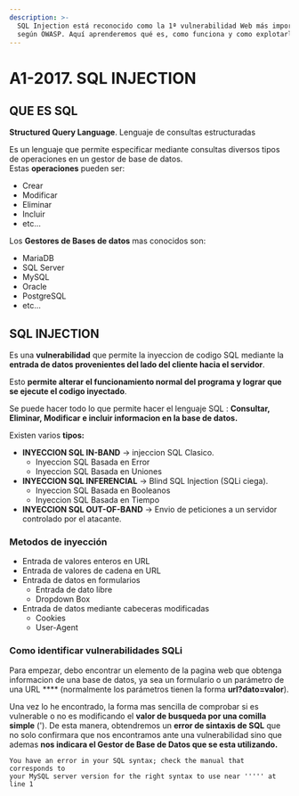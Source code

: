 ```yaml
---
description: >-
  SQL Injection está reconocido como la 1ª vulnerabilidad Web más importante
  según OWASP. Aquí aprenderemos qué es, como funciona y como explotarlo.
---
```


# A1-2017. SQL INJECTION

## **QUE ES SQL**

&#x20;**Structured Query Language**. Lenguaje de consultas estructuradas

&#x20;Es un lenguaje que permite especificar mediante consultas diversos tipos de operaciones en un gestor de base de datos.\
&#x20;Estas **operaciones** pueden ser:

* Crear
* Modificar
* Eliminar
* Incluir
* etc...

&#x20;Los **Gestores de Bases de datos** mas conocidos son:

* MariaDB
* SQL Server
* MySQL
* Oracle
* PostgreSQL
* etc...

## &#x20;**SQL INJECTION**

Es una **vulnerabilidad** que permite la inyeccion de codigo SQL mediante la **entrada de datos provenientes del lado del cliente hacia el servidor**.

Esto **permite alterar el funcionamiento normal del programa y lograr que se ejecute el codigo inyectado**.

Se puede hacer todo lo que permite hacer el lenguaje SQL : **Consultar, Eliminar, Modificar e incluir informacion en la base de datos.**

Existen varios **tipos:**

* **INYECCION SQL IN-BAND** → injeccion SQL Clasico.
  * Inyeccion SQL Basada en Error
  * Inyeccion SQL Basada en Uniones
* **INYECCION SQL INFERENCIAL** → Blind SQL Injection (SQLi ciega).
  * Inyeccion SQL Basada en Booleanos
  * Inyeccion SQL Basada en Tiempo
* **INYECCION SQL OUT-OF-BAND** → Envio de peticiones a un servidor controlado por el atacante.

### &#x20;**Metodos de inyección**

* Entrada de valores enteros en URL
* Entrada de valores de cadena en URL
* Entrada de datos en formularios
  * Entrada de dato libre
  * Dropdown Box
* Entrada de datos mediante cabeceras modificadas
  * Cookies
  * User-Agent

### &#x20;**Como identificar vulnerabilidades SQLi**

Para empezar, debo encontrar un elemento de la pagina web que obtenga informacion de una base de datos, ya sea un formulario o un parámetro de una URL **** (normalmente los parámetros tienen la forma **url?dato=valor**).

Una vez lo he encontrado, la forma mas sencilla de comprobar si es vulnerable o no es modificando el **valor de busqueda por una comilla simple** ('). De esta manera, obtendremos un **error de sintaxis de SQL** que no solo confirmara que nos encontramos ante una vulnerabilidad sino que ademas **nos indicara el Gestor de Base de Datos que se esta utilizando.**

```
You have an error in your SQL syntax; check the manual that corresponds to 
your MySQL server version for the right syntax to use near ''''' at line 1
```
